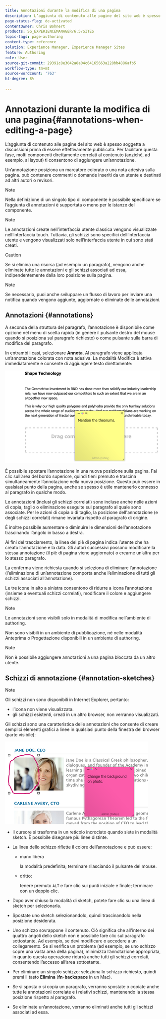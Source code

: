 ```yaml
---
title: Annotazioni durante la modifica di una pagina
description: L’aggiunta di contenuto alle pagine del sito web è spesso soggetta a discussioni prima di essere effettivamente pubblicata. Per facilitare questa fase, molti componenti direttamente correlati al contenuto consentono di aggiungere un’annotazione.
page-status-flag: de-activated
contentOwner: Chris Bohnert
products: SG_EXPERIENCEMANAGER/6.5/SITES
topic-tags: page-authoring
content-type: reference
solution: Experience Manager, Experience Manager Sites
feature: Authoring
role: User
source-git-commit: 29391c8e3042a8a04c64165663a228bb4886afb5
workflow-type: tm+mt
source-wordcount: '763'
ht-degree: 8%

---
```


# Annotazioni durante la modifica di una pagina{#annotations-when-editing-a-page}

L’aggiunta di contenuto alle pagine del sito web è spesso soggetta a discussioni prima di essere effettivamente pubblicata. Per facilitare questa fase, molti componenti direttamente correlati al contenuto (anziché, ad esempio, al layout) ti consentono di aggiungere un’annotazione.

Un’annotazione posiziona un marcatore colorato o una nota adesiva sulla pagina. può contenere commenti o domande inseriti da un utente e destinati ad altri autori o revisori.

>[!NOTE]
>
>Nella definizione di un singolo tipo di componente è possibile specificare se l’aggiunta di annotazioni è supportata o meno per le istanze del componente.

>[!NOTE]
>
>Le annotazioni create nell’interfaccia utente classica vengono visualizzate nell’interfaccia touch. Tuttavia, gli schizzi sono specifici dell’interfaccia utente e vengono visualizzati solo nell’interfaccia utente in cui sono stati creati.

>[!CAUTION]
>
>Se si elimina una risorsa (ad esempio un paragrafo), vengono anche eliminate tutte le annotazioni e gli schizzi associati ad essa, indipendentemente dalla loro posizione sulla pagina.

>[!NOTE]
>
>Se necessario, puoi anche sviluppare un flusso di lavoro per inviare una notifica quando vengono aggiunte, aggiornate o eliminate delle annotazioni.

## Annotazioni {#annotations}

A seconda della struttura del paragrafo, l’annotazione è disponibile come opzione nel menu di scelta rapida (in genere il pulsante destro del mouse quando si posiziona sul paragrafo richiesto) o come pulsante sulla barra di modifica del paragrafo.

In entrambi i casi, selezionare **Annota**. Al paragrafo viene applicata un’annotazione colorata con nota adesiva. La modalità Modifica è attiva immediatamente e consente di aggiungere testo direttamente:

![chlimage_1-137](assets/chlimage_1-137.png)

È possibile spostare l’annotazione in una nuova posizione sulla pagina. Fai clic sull’area del bordo superiore, quindi tieni premuto e trascina simultaneamente l’annotazione nella nuova posizione. Questo può essere in qualsiasi punto della pagina, anche se spesso è utile mantenerlo connesso al paragrafo in qualche modo.

Le annotazioni (inclusi gli schizzi correlati) sono incluse anche nelle azioni di copia, taglio o eliminazione eseguite sul paragrafo al quale sono associate. Per le azioni di copia o di taglio, la posizione dell&#39;annotazione (e degli schizzi correlati) rimane invariata rispetto al paragrafo di origine.

È inoltre possibile aumentare o diminuire le dimensioni dell’annotazione trascinando l’angolo in basso a destra.

Ai fini del tracciamento, la linea del piè di pagina indica l’utente che ha creato l’annotazione e la data. Gli autori successivi possono modificare la stessa annotazione (il piè di pagina viene aggiornato) o crearne un’altra per lo stesso paragrafo.

La conferma viene richiesta quando si seleziona di eliminare l’annotazione (l’eliminazione di un’annotazione comporta anche l’eliminazione di tutti gli schizzi associati all’annotazione).

Le tre icone in alto a sinistra consentono di ridurre a icona l’annotazione (insieme a eventuali schizzi correlati), modificare il colore e aggiungere schizzi.

>[!NOTE]
>
>Le annotazioni sono visibili solo in modalità di modifica nell’ambiente di authoring.
>
>Non sono visibili in un ambiente di pubblicazione, né nelle modalità Anteprima o Progettazione disponibili in un ambiente di authoring.

>[!NOTE]
>
>Non è possibile aggiungere annotazioni a una pagina bloccata da un altro utente.

## Schizzi di annotazione {#annotation-sketches}

>[!NOTE]
>
>Gli schizzi non sono disponibili in Internet Explorer, pertanto:
>
>* l’icona non viene visualizzata.
>* gli schizzi esistenti, creati in un altro browser, non verranno visualizzati.
>

Gli schizzi sono una caratteristica delle annotazioni che consente di creare semplici elementi grafici a linee in qualsiasi punto della finestra del browser (parte visibile):

![chlimage_1-138](assets/chlimage_1-138.png)

* Il cursore si trasforma in un reticolo incrociato quando siete in modalità sketch. È possibile disegnare più linee distinte.
* La linea dello schizzo riflette il colore dell’annotazione e può essere:

   * mano libera

     la modalità predefinita; terminare rilasciando il pulsante del mouse.

   * dritto:

     tenere premuto `ALT` e fare clic sui punti iniziale e finale; terminare con un doppio clic.

* Dopo aver chiuso la modalità di sketch, potete fare clic su una linea di sketch per selezionarla.
* Spostate uno sketch selezionandolo, quindi trascinandolo nella posizione desiderata.
* Uno schizzo sovrappone il contenuto. Ciò significa che all&#39;interno dei quattro angoli dello sketch non è possibile fare clic sul paragrafo sottostante. Ad esempio, se devi modificare o accedere a un collegamento. Se si verifica un problema (ad esempio, se uno schizzo copre una vasta area della pagina), minimizza l’annotazione appropriata, in quanto questa operazione ridurrà anche tutti gli schizzi correlati, consentendo l’accesso all’area sottostante.
* Per eliminare un singolo schizzo: seleziona lo schizzo richiesto, quindi premi il tasto **Elimina** (**fn**-**backspace** in un Mac).

* Se si sposta o si copia un paragrafo, verranno spostate o copiate anche tutte le annotazioni correlate e i relativi schizzi, mantenendo la stessa posizione rispetto al paragrafo.
* Se eliminate un’annotazione, verranno eliminati anche tutti gli schizzi associati ad essa.

